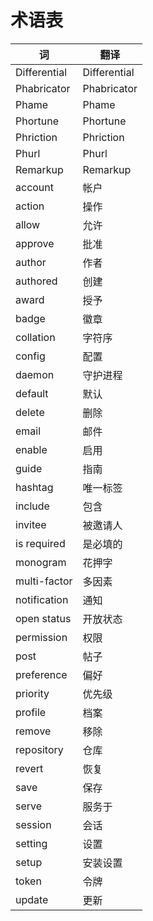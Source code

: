 # 术语表

词 | 翻译
-- | -----------
Differential | Differential
Phabricator | Phabricator
Phame | Phame
Phortune | Phortune
Phriction | Phriction
Phurl | Phurl
Remarkup | Remarkup
account | 帐户
action | 操作
allow | 允许
approve | 批准
author | 作者
authored | 创建
award | 授予
badge | 徽章
collation | 字符序
config | 配置
daemon | 守护进程
default | 默认
delete | 删除
email | 邮件
enable | 启用
guide | 指南
hashtag | 唯一标签
include | 包含
invitee | 被邀请人
is required | 是必填的
monogram | 花押字
multi-factor | 多因素
notification | 通知
open status | 开放状态
permission | 权限
post | 帖子|发送|发布
preference | 偏好
priority | 优先级
profile | 档案
remove | 移除
repository | 仓库|repository
revert | 恢复
save | 保存
serve | 服务于
session | 会话
setting | 设置
setup | 安装设置
token | 令牌|符记|符号|语素
update | 更新
